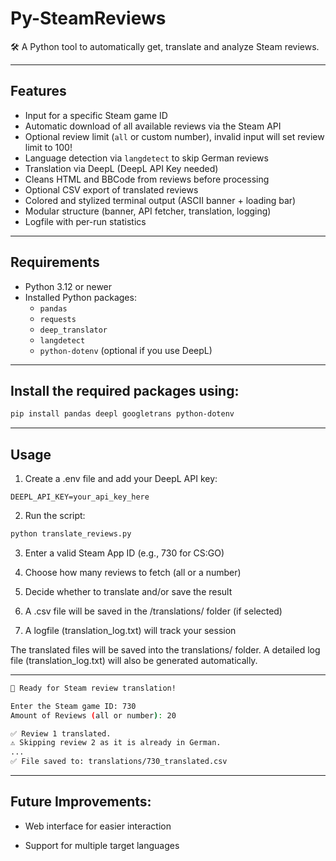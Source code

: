 # Py-SteamReviews

🛠️ A Python tool to automatically get, translate and analyze Steam reviews.

---

## Features

- Input for a specific Steam game ID
- Automatic download of all available reviews via the Steam API
- Optional review limit (`all` or custom number), invalid input will set review limit to 100!
- Language detection via `langdetect` to skip German reviews
- Translation via DeepL (DeepL API Key needed)
- Cleans HTML and BBCode from reviews before processing
- Optional CSV export of translated reviews
- Colored and stylized terminal output (ASCII banner + loading bar)
- Modular structure (banner, API fetcher, translation, logging)
- Logfile with per-run statistics

---

## Requirements

- Python 3.12 or newer
- Installed Python packages:
  - `pandas`
  - `requests`
  - `deep_translator`
  - `langdetect`
  - `python-dotenv` (optional if you use DeepL)

---

## Install the required packages using:

```bash
pip install pandas deepl googletrans python-dotenv
```

---

## Usage

1. Create a .env file and add your DeepL API key:

```env
DEEPL_API_KEY=your_api_key_here
```

2. Run the script:

``` bash
python translate_reviews.py
```

3. Enter a valid Steam App ID (e.g., 730 for CS:GO)

4. Choose how many reviews to fetch (all or a number)

5. Decide whether to translate and/or save the result

6. A .csv file will be saved in the /translations/ folder (if selected)

7. A logfile (translation_log.txt) will track your session

The translated files will be saved into the translations/ folder.
A detailed log file (translation_log.txt) will also be generated automatically.

---
```bash
🎯 Ready for Steam review translation!

Enter the Steam game ID: 730
Amount of Reviews (all or number): 20

✅ Review 1 translated.
⚠️ Skipping review 2 as it is already in German.
...
✅ File saved to: translations/730_translated.csv
```
---

## Future Improvements:

- Web interface for easier interaction

- Support for multiple target languages

